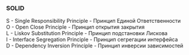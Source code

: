 ### SOLID

S - Single Responsibility Principle - Принцип Единой Ответственности<br>
O - Open Close Principle - Принцип открытия закрытия<br>
L - Liskov Substitution Principle - Принцип подстановки Лискова<br>
I - Interface Segregation Principle - Принцип сегрегации интерфейса<br>
D - Dependency Inversion Principle - Принцип инверсии зависимостей<br>

<br><br>
